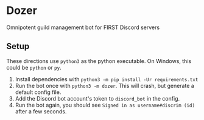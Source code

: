 # Dozer
Omnipotent guild management bot for FIRST Discord servers

## Setup
These directions use `python3` as the python executable. On Windows, this could be `python` or `py`.
1. Install dependencies with `python3 -m pip install -Ur requirements.txt`
1. Run the bot once with `python3 -m dozer`. This will crash, but generate a default config file.
1. Add the Discord bot account's token to `discord_bot` in the config.
1. Run the bot again, you should see `Signed in as username#discrim (id)` after a few seconds.
